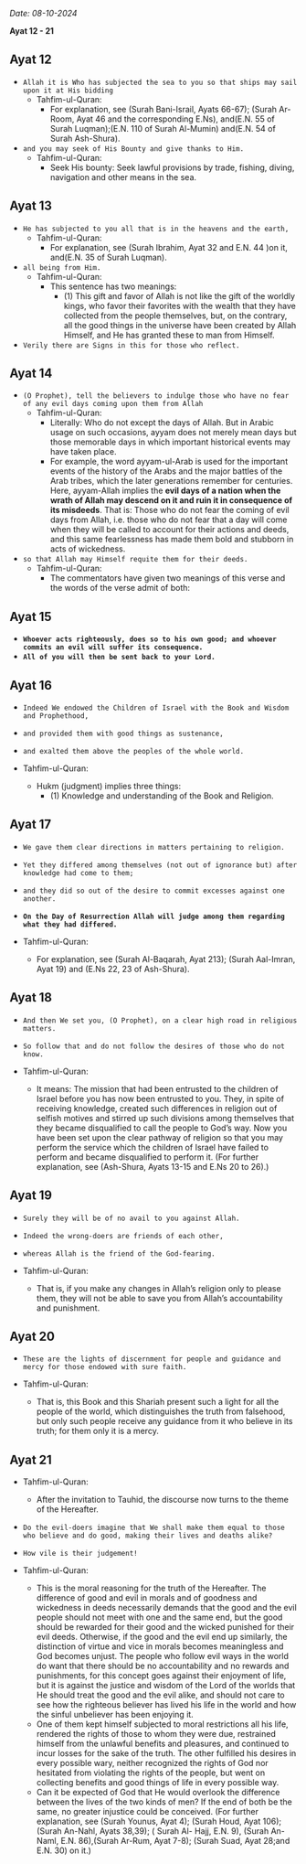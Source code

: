 _Date: 08-10-2024_

**Ayat 12 - 21**

## Ayat 12

- `Allah it is Who has subjected the sea to you so that ships may sail upon it at His bidding`
  - Tahfim-ul-Quran:
    - For explanation, see (Surah Bani-Israil, Ayats 66-67); (Surah Ar-Room, Ayat 46 and the corresponding E.Ns), and(E.N. 55 of Surah Luqman);(E.N. 110 of Surah Al-Mumin) and(E.N. 54 of Surah Ash-Shura).
- `and you may seek of His Bounty and give thanks to Him.`
  - Tahfim-ul-Quran:
    - Seek His bounty: Seek lawful provisions by trade, fishing, diving, navigation and other means in the sea.

## Ayat 13

- `He has subjected to you all that is in the heavens and the earth,`
  - Tahfim-ul-Quran:
    - For explanation, see (Surah Ibrahim, Ayat 32 and E.N. 44 )on it, and(E.N. 35 of Surah Luqman).
- `all being from Him.`
  - Tahfim-ul-Quran:
    - This sentence has two meanings:
      - (1) This gift and favor of Allah is not like the gift of the worldly kings, who favor their favorites with the wealth that they have collected from the people themselves, but, on the contrary, all the good things in the universe have been created by Allah Himself, and He has granted these to man from Himself.
- `Verily there are Signs in this for those who reflect.`

## Ayat 14

- `(O Prophet), tell the believers to indulge those who have no fear of any evil days coming upon them from Allah`
  - Tahfim-ul-Quran:
    - Literally: Who do not except the days of Allah. But in Arabic usage on such occasions, ayyam does not merely mean days but those memorable days in which important historical events may have taken place.
    - For example, the word ayyam-ul-Arab is used for the important events of the history of the Arabs and the major battles of the Arab tribes, which the later generations remember for centuries. Here, ayyam-Allah implies the **evil days of a nation when the wrath of Allah may descend on it and ruin it in consequence of its misdeeds**. That is: Those who do not fear the coming of evil days from Allah, i.e. those who do not fear that a day will come when they will be called to account for their actions and deeds, and this same fearlessness has made them bold and stubborn in acts of wickedness.
- `so that Allah may Himself requite them for their deeds.`
  - Tahfim-ul-Quran:
    - The commentators have given two meanings of this verse and the words of the verse admit of both:

## Ayat 15

- **`Whoever acts righteously, does so to his own good; and whoever commits an evil will suffer its consequence.`**
- **`All of you will then be sent back to your Lord.`**

## Ayat 16

- `Indeed We endowed the Children of Israel with the Book and Wisdom and Prophethood,`
- `and provided them with good things as sustenance,`
- `and exalted them above the peoples of the whole world.`

- Tahfim-ul-Quran:
  - Hukm (judgment) implies three things:
    - (1) Knowledge and understanding of the Book and Religion.


## Ayat 17

- `We gave them clear directions in matters pertaining to religion.`
- `Yet they differed among themselves (not out of ignorance but) after knowledge had come to them;`
- `and they did so out of the desire to commit excesses against one another.`
- **`On the Day of Resurrection Allah will judge among them regarding what they had differed.`**

- Tahfim-ul-Quran:  
  - For explanation, see (Surah Al-Baqarah, Ayat 213); (Surah Aal-Imran, Ayat 19) and (E.Ns 22, 23 of Ash-Shura).


## Ayat 18

- `And then We set you, (O Prophet), on a clear high road in religious matters.`
- `So follow that and do not follow the desires of those who do not know.`

- Tahfim-ul-Quran:
  - It means: The mission that had been entrusted to the children of Israel before you has now been entrusted to you. They, in spite of receiving knowledge, created such differences in religion out of selfish motives and stirred up such divisions among themselves that they became disqualified to call the people to God’s way. Now you have been set upon the clear pathway of religion so that you may perform the service which the children of Israel have failed to perform and became disqualified to perform it. (For further explanation, see (Ash-Shura, Ayats 13-15 and E.Ns 20 to 26).)

## Ayat 19

- `Surely they will be of no avail to you against Allah.`
- `Indeed the wrong-doers are friends of each other,`
- `whereas Allah is the friend of the God-fearing.`

- Tahfim-ul-Quran:
  - That is, if you make any changes in Allah’s religion only to please them, they will not be able to save you from Allah’s accountability and punishment.


## Ayat 20

- `These are the lights of discernment for people and guidance and mercy for those endowed with sure faith.`

- Tahfim-ul-Quran:
  - That is, this Book and this Shariah present such a light for all the people of the world, which distinguishes the truth from falsehood, but only such people receive any guidance from it who believe in its truth; for them only it is a mercy.

## Ayat 21

- Tahfim-ul-Quran:
  - After the invitation to Tauhid, the discourse now turns to the theme of the Hereafter.

- `Do the evil-doers imagine that We shall make them equal to those who believe and do good, making their lives and deaths alike?`
- `How vile is their judgement!`

- Tahfim-ul-Quran:
  - This is the moral reasoning for the truth of the Hereafter. The difference of good and evil in morals and of goodness and wickedness in deeds necessarily demands that the good and the evil people should not meet with one and the same end, but the good should be rewarded for their good and the wicked punished for their evil deeds. Otherwise, if the good and the evil end up similarly, the distinction of virtue and vice in morals becomes meaningless and God becomes unjust. The people who follow evil ways in the world do want that there should be no accountability and no rewards and punishments, for this concept goes against their enjoyment of life, but it is against the justice and wisdom of the Lord of the worlds that He should treat the good and the evil alike, and should not care to see how the righteous believer has lived his life in the world and how the sinful unbeliever has been enjoying it.
  - One of them kept himself subjected to moral restrictions all his life, rendered the rights of those to whom they were due, restrained himself from the unlawful benefits and pleasures, and continued to incur losses for the sake of the truth. The other fulfilled his desires in every possible wary, neither recognized the rights of God nor hesitated from violating the rights of the people, but went on collecting benefits and good things of life in every possible way.
  - Can it be expected of God that He would overlook the difference between the lives of the two kinds of men? If the end of both be the same, no greater injustice could be conceived. (For further explanation, see (Surah Younus, Ayat 4); (Surah Houd, Ayat 106); (Surah An-Nahl, Ayats 38,39); ( Surah Al- Hajj, E.N. 9), (Surah An-Naml, E.N. 86),(Surah Ar-Rum, Ayat 7-8); (Surah Suad, Ayat 28;and E.N. 30) on it.)
